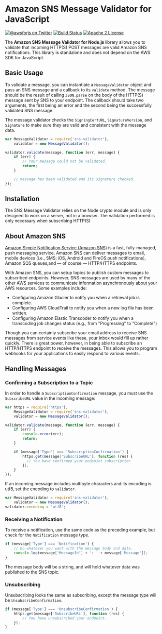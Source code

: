 # Amazon SNS Message Validator for JavaScript

[![@awsforjs on Twitter](http://img.shields.io/badge/twitter-%40awsforjs-blue.svg?style=flat)](https://twitter.com/awsforjs)
[![Build Status](https://img.shields.io/travis/aws/aws-js-sns-message-validator.svg?style=flat)](https://travis-ci.org/aws/aws-js-sns-message-validator)
[![Apache 2 License](https://img.shields.io/github/license/aws/aws-js-sns-message-validator.svg?style=flat)](http://aws.amazon.com/apache-2-0/)

The **Amazon SNS Message Validator for Node.js** library allows you to validate
that incoming HTTP(S) POST messages are valid Amazon SNS notifications. This
library is standalone and does not depend on the AWS SDK for JavaScript.

## Basic Usage

To validate a message, you can instantiate a `MessageValidator` object and pass
an SNS message and a callback to its `validate` method. The message should be
the result of calling `JSON.parse` on the body of the HTTP(S) message sent by
SNS to your endpoint. The callback should take two arguments, the first being
an error and the second being the successfully validated SNS message.

The message validator checks the `SigningCertURL`, `SignatureVersion`, and
`Signature` to make sure they are valid and consistent with the message data.

```javascript
var MessageValidator = require('sns-validator'),
    validator = new MessageValidator();

validator.validate(message, function (err, message) {
    if (err) {
        // Your message could not be validated.
        return;
    }

    // message has been validated and its signature checked.
});
```

## Installation

The SNS Message Validator relies on the Node crypto module and is only designed
to work on a server, not in a browser. The validation performed is only
necessary when subscribing HTTP(S)

## About Amazon SNS

[Amazon Simple Notification Service (Amazon SNS)][sns] is a fast, fully-managed,
push messaging service. Amazon SNS can deliver messages to email, mobile devices
(i.e., SMS; iOS, Android and FireOS push notifications), Amazon SQS queues,and
— of course — HTTP/HTTPS endpoints.

With Amazon SNS, you can setup topics to publish custom messages to subscribed
endpoints. However, SNS messages are used by many of the other AWS services to
communicate information asynchronously about your AWS resources. Some examples
include:

* Configuring Amazon Glacier to notify you when a retrieval job is complete.
* Configuring AWS CloudTrail to notify you when a new log file has been written.
* Configuring Amazon Elastic Transcoder to notify you when a transcoding job
  changes status (e.g., from "Progressing" to "Complete")

Though you can certainly subscribe your email address to receive SNS messages
from service events like these, your inbox would fill up rather quickly. There
is great power, however, in being able to subscribe an HTTP/HTTPS endpoint to
receive the messages. This allows you to program webhooks for your applications
to easily respond to various events.

## Handling Messages

### Confirming a Subscription to a Topic

In order to handle a `SubscriptionConfirmation` message, you must use the
`SubscribeURL` value in the incoming message:

```javascript
var https = require('https'),
    MessageValidator = require('sns-validator'),
    validator = new MessageValidator();

validator.validate(message, function (err, message) {
    if (err) {
        console.error(err);
        return;
    }

    if (message['Type'] === 'SubscriptionConfirmation') {
        https.get(message['SubscribeURL'], function (res) {
          // You have confirmed your endpoint subscription
        });
    }
});
```

If an incoming message includes multibyte characters and its encoding is utf8,
set the encoding to `validator`.

```javascript
var MessageValidator = require('sns-validator'),
    validator = new MessageValidator();
validator.encoding = 'utf8';
```

### Receiving a Notification

To receive a notification, use the same code as the preceding example, but
check for the `Notification` message type.

```javascript
if (message['Type'] === 'Notification') {
    // Do whatever you want with the message body and data.
    console.log(message['MessageId'] + ': ' + message['Message']);
}
```

The message body will be a string, and will hold whatever data was published
to the SNS topic.

### Unsubscribing

Unsubscribing looks the same as subscribing, except the message type will be
`UnsubscribeConfirmation`.

```javascript
if (message['Type'] === 'UnsubscribeConfirmation') {
    https.get(message['SubscribeURL'], function (res) {
        // You have unsubscribed your endpoint.
    });
}
```

[sns]: http://aws.amazon.com/sns/
[AWS SDK for JavaScript]: https://github.com/aws/aws-sdk-js
